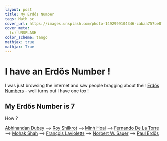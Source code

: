```yaml
---
layout: post
title: My Erdős Number
tags: Math sc
cover_url: https://images.unsplash.com/photo-1492999104346-cabaa757be8f?ixid=MXwxMjA3fDB8MHxwaG90by1wYWdlfHx8fGVufDB8fHw%3D&ixlib=rb-1.2.1&auto=format&fit=crop&w=2551&q=80
cover_meta: 
  (c) UNSPLASH
color_scheme: tango
mathjax: true
mathjax: True
---
```

<style TYPE="text/css">
code.has-jax {font: inherit; font-size: 100%; background: inherit; border: inherit;}
</style>


<style>
blockquote.yellownote {
    border-left: 12px solid #dc0;
    background-color: #ffa;
    padding: 12px 12px 12px 0;
    margin-left: -48px;
    padding-left: 48px;
}
blockquote.sidenote {
    border-left: 12px solid #dc0;
    background-color: #ffa;
    padding: 12px 12px 12px 0;
    margin-left: -48px;
    padding-left: 48px;
}
</style>
<script type="text/x-mathjax-config">
MathJax.Hub.Config({
    tex2jax: {
        inlineMath: [['$','$']],
        skipTags: ['script', 'noscript', 'style', 'textarea', 'pre'] // removed 'code' entry
    }
});
MathJax.Hub.Queue(function() {
    var all = MathJax.Hub.getAllJax(), i;
    for(i = 0; i < all.length; i += 1) {
        all[i].SourceElement().parentNode.className += ' has-jax';
    }
});
</script>
<script type="text/javascript" src="https://cdnjs.cloudflare.com/ajax/libs/mathjax/2.7.4/MathJax.js?config=TeX-AMS_HTML-full"></script>

# I have an Erdős Number !

I was just browsing the internet and saw people bragging about their <a href="https://en.wikipedia.org/wiki/Erd%C5%91s_number" target="_blank">Erdős Numbers</a> - well turns out I have one too !

## My Erdős Number is 7

How ?

<a href="https://scholar.google.com/citations?hl=en&user=IO3cGAIAAAAJ" target="_blank">Abhinandan Dubey</a> --> <a href="" target="_blank">Roy Shilkrot</a> --> <a href="https://scholar.google.com/citations?user=hRV0tY4AAAAJ&hl=en" target="_blank">Minh Hoai</a> --> <a href="https://scholar.google.com/citations?user=YB8_6gkAAAAJ&hl=en" target="_blank">Fernando De La Torre</a> --> <a href="https://link.springer.com/chapter/10.1007%2F978-3-642-23123-0_19" target="_blank">Mohak Shah</a> --> <a href="https://www.mathgenealogy.org/id.php?id=68034" target="_blank">François Laviolette</a> --> <a href="https://www.mathgenealogy.org/id.php?id=146746" target="_blank">Norbert W. Sauer</a> --> <a href="https://en.wikipedia.org/wiki/Paul_Erd%C5%91s" target="_blank">Paul Erdős</a>

<br/>
<br/>

